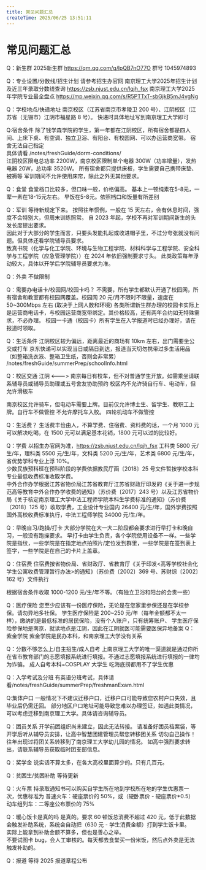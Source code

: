 ```yaml
---
title: 常见问题汇总
createTime: 2025/06/25 13:51:11
---
```

# 常见问题汇总

Q：新生群
2025新生群 https://qm.qq.com/q/lpQB7nO77O  群号 1045974893

Q：专业设置/分数线/招生计划
请参考招生办官网
南京理工大学2025年招生计划及近三年录取分数线查询 https://zsb.njust.edu.cn/lqjh_fsx
南京理工大学2025年学院专业最全盘点 https://mp.weixin.qq.com/s/R5PTTxT-sbGjkB5mJ4vgNg

Q：学校地点/快递地址
南京校区（江苏省南京市孝陵卫 200 号）、江阴校区（江苏省（无锡市）江阴市福星路 8 号）。
快递时具体地址写到南京理工大学即可


Q:宿舍条件
除了钱学森学院的学生，第一年都在江阴校区，所有宿舍都是四人间、上床下桌、有空调、独立卫浴、有阳台、有校园网、可以办运营商宽带。
宿舍无法自己指定  
具体请看 /notes/freshGuide/dorm-conditions/  
江阴校区限电总功率 2200W，南京校区限制单个电器 300W（功率增量），发热电器 20W，总功率 3520W。
所有宿舍都只提供床板，学生需要自己携带床垫、被褥等
军训期间不允许使用床帘，除此之外无其他要求。

Q：食堂
食堂档口比较多，但口味一般，价格偏高。
基本上一顿纯素在5-8元，一荤一素在18-15元左右。
早饭在5-8元。依照档口和饭量有所差别

Q：军训
等待新规定下来。
按照往年惯例，一般在 15 天左右，会有休息时间，强度不会特别大，但周末训练照常。
自 2023 年起，学校不再对军训期间新生的头发长度提出要求。  
因此对于大部分的学生而言，只要头发能扎起或收进帽子里，不过分夸张就没有问题。但具体还看学院辅导员要求。  
致真书院（化学与化工学院、环境与生物工程学院、材料科学与工程学院、安全科学与工程学院（应急管理学院））在 2024 年依旧强制要求寸头。
此类政策每年浮动较大，具体以开学后学院辅导员要求为准。

Q：外卖
不做限制

Q：需要办电话卡/校园网/校园卡吗？
不需要，所有学生都默认开通了校园网，所有宿舍和教室都有校园网覆盖。校园网 20 元/月不限时不限量，速度在 50~300Mbps 左右 (取决于上网人数和环境)
各类所谓新生群办理的校园卡实际上是运营商电话卡，与校园运营商宽带绑定。其价格较高，还有两年合约如无特殊需求，不必办理。
校园一卡通（校园卡）所有学生在入学报道时已经办理好，请在报道时领取。

Q：生活条件
江阴校区较为偏远，距离最近的商场有 10km 左右，出门需要坐公交或打车
京东快递可以实现当日或隔日到达，报道当天切勿携带过多生活用品（如整箱洗衣液、整箱卫生纸，否则会非常累）
/notes/freshGuide/summerPrep/schoolInfo.html

Q：校区交通
江阴 <---> 南京每日有校车，但不对普通学生开放。如需乘坐请联系辅导员或辅导员助理或五号舍友协助预约
校区内不允许骑自行车、电动车，但允许滑板车

南京校区允许骑车，但电动车需要上牌。目前仅允许博士生、留学生、教职工上牌。自行车不做管控
不允许摩托车入校。
四轮机动车不做管控

Q：生活费？
生活费丰俭由人，不算学费、住宿费、资料费的话，一个月 1000 元可以解决吃喝，在 1500 元可以满足基本花销，1800 元可以过的比较好。

Q：学费
以招生办官网为准，https://zsb.njust.edu.cn/lqjh_fsx
工科类 5800 元/生/年，理科类 5500 元/生/年，文科类 5200 元/生/年，艺术类 6800 元/生/年，省优势学科专业上浮 10%。  
少数民族预科班在预科阶段的学费依据教民厅函〔2018〕25 号文件暂按学校本科专业最低收费标准收取学费。  
中外合作办学根据江苏省物价局江苏省教育厅江苏省财政厅印发的《关于进一步规范高等教育中外合作办学收费的通知》（苏价费〔2017〕243 号）以及江苏省物价局《关于核定南京理工大学中法工程师学院本科生学费标准的通知》（苏价费〔2018〕125 号）收取学费，工业设计专业国内 26400 元/生/年，国外学费按照国外高校收费标准执行，中法工程师学院 34000 元/生/年。

Q：早晚自习/跑操/打卡
大部分学院在大一大二阶段都会要求进行早打卡和晚自习，一般没有跑操要求。
早打卡由学生负责，各个学院使用设备不一样。一些学院是指纹，一些学院是在指定地点拍照片/定位发到群里，一些学院是在签到表上签字，一些学院是在自己的卡片上盖章。

Q：住宿费
住宿费按省物价局、省财政厅、省教育厅《关于印发<高等学校社会化学生公寓收费管理暂行办法>的通知》（苏价费〔2002〕369 号、苏财综〔2002〕162 号）文件执行

根据宿舍条件收取 1000-1200 元/生/年不等。（有独立卫浴和阳台的会贵一些）

Q：医疗保险
您至少应该有一份医疗保险，无论是在您家里参保还是在学校参保。请勿异地多社保。
学生医疗保险是 200~250 元/年（每年金额都不太一样），缴纳的是最低标准的居民保险，没有个人账户，只有统筹账户、
学生医疗保险参保地是南京，就读地点是江阴，因此在江阴就医可能需要医保异地备案
Q：紫金学院
紫金学院是民办本科，和南京理工大学没有关系

Q：分数不够怎么上/自主招生/成人自考
上南京理工大学的唯一渠道就是通过你所在省市教育部门的志愿填报系统进行填报。不通过志愿填报系统进行填报的一律均为诈骗。
成人自考本科=COSPLAY 大学生 吃海底捞都用不了学生优惠

Q：入学考试及分班
有英语分班考试，具体请看/notes/freshGuide/summerPrep/freshmanExam.html

Q:集体户口
一般情况下不建议迁移户口，迁移户口可能导致您农村户口失效，且毕业后仍需迁回。
部分地区户口地址可能导致您难以办理签证，如遇此类情况，可以考虑迁移到南京理工大学。具体请咨询辅导员。

Q：团员关系
开学前团组织尚未建立，因此无法转接。
请准备好团员档案袋，等开学后听从辅导员安排，让高中智慧团建管理员帮您转移团关系
切勿自己操作！往年出现过将团关系转移到了南京理工大学幼儿园的情况。
如高中强烈要求转出，请联系辅导员获取临时团支部信息。

Q：奖学金
说实话不算太多，在各大高校里面算少的。只有几百元。

Q：贫困生/贫困补助
等待更新

Q：火车票
持录取通知书可以购买自学生所在地到学校所在地的学生优惠票一次，优惠标准为
普速火车：硬座票价的 50%，或（硬卧票价 - 硬座票价*0.5）
动车组列车：二等座公布票价的 75%

Q：暖心饭卡是真的吗
是真的。要求 60 顿饭总消费不超过 420 元，低于此数据会触发补助系统，系统会自动把（630 元 - 学生消费金额）打到学生饭卡里。  
实际上能拿到补助金额不算多，但也是善心之举。  
不要试图卡 bug，会人工审核的。每天都去食堂买一份米饭，然后点外卖是无法触发补助的。  

Q：报道
等待 2025 报道章程公布
